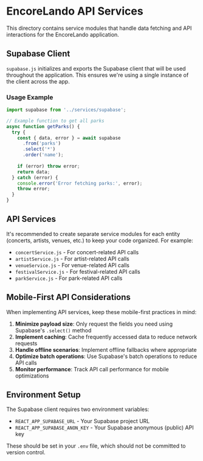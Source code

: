 # EncoreLando API Services

This directory contains service modules that handle data fetching and API interactions for the EncoreLando application.

## Supabase Client

`supabase.js` initializes and exports the Supabase client that will be used throughout the application. This ensures we're using a single instance of the client across the app.

### Usage Example

```javascript
import supabase from '../services/supabase';

// Example function to get all parks
async function getParks() {
  try {
    const { data, error } = await supabase
      .from('parks')
      .select('*')
      .order('name');
      
    if (error) throw error;
    return data;
  } catch (error) {
    console.error('Error fetching parks:', error);
    throw error;
  }
}
```

## API Services

It's recommended to create separate service modules for each entity (concerts, artists, venues, etc.) to keep your code organized. For example:

- `concertService.js` - For concert-related API calls
- `artistService.js` - For artist-related API calls
- `venueService.js` - For venue-related API calls
- `festivalService.js` - For festival-related API calls
- `parkService.js` - For park-related API calls

## Mobile-First API Considerations

When implementing API services, keep these mobile-first practices in mind:

1. **Minimize payload size**: Only request the fields you need using Supabase's `.select()` method
2. **Implement caching**: Cache frequently accessed data to reduce network requests
3. **Handle offline scenarios**: Implement offline fallbacks where appropriate
4. **Optimize batch operations**: Use Supabase's batch operations to reduce API calls
5. **Monitor performance**: Track API call performance for mobile optimizations

## Environment Setup

The Supabase client requires two environment variables:
- `REACT_APP_SUPABASE_URL` - Your Supabase project URL
- `REACT_APP_SUPABASE_ANON_KEY` - Your Supabase anonymous (public) API key

These should be set in your `.env` file, which should not be committed to version control.
